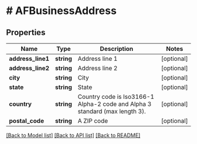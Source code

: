 # # AFBusinessAddress

## Properties

Name | Type | Description | Notes
------------ | ------------- | ------------- | -------------
**address_line1** | **string** | Address line 1 | [optional]
**address_line2** | **string** | Address line 2 | [optional]
**city** | **string** | City | [optional]
**state** | **string** | State | [optional]
**country** | **string** | Country code is Iso3166-1 Alpha-2 code and Alpha 3 standard (max length 3). | [optional]
**postal_code** | **string** | A ZIP code | [optional]

[[Back to Model list]](../../README.md#models) [[Back to API list]](../../README.md#endpoints) [[Back to README]](../../README.md)
